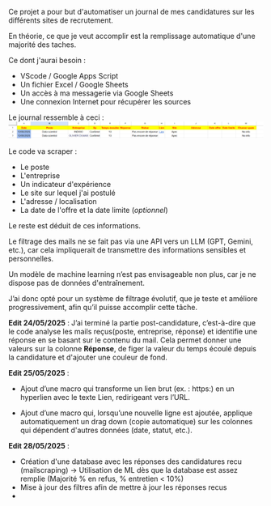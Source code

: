 Ce projet a pour but d'automatiser un journal de mes candidatures sur les différents sites de recrutement.

En théorie, ce que je veut accomplir est la remplissage automatique d'une majorité des taches.

Ce dont j'aurai besoin :
- VScode / Google Apps Script
- Un fichier Excel / Google Sheets
- Un accès à ma messagerie via Google Sheets
- Une connexion Internet pour récupérer les sources

Le journal ressemble à ceci : ![alt text](image.png)

Le code va scraper :
- Le poste
- L'entreprise
- Un indicateur d'expérience
- Le site sur lequel j'ai postulé
- L'adresse / localisation
- La date de l'offre et la date limite (_optionnel_)

Le reste est déduit de ces informations.

Le filtrage des mails ne se fait pas via une API vers un LLM (GPT, Gemini, etc.), car cela impliquerait de transmettre des informations sensibles et personnelles.

Un modèle de machine learning n’est pas envisageable non plus, car je ne dispose pas de données d'entraînement.

J’ai donc opté pour un système de filtrage évolutif, que je teste et améliore progressivement, afin qu’il puisse accomplir cette tâche.

**Edit 24/05/2025** : J’ai terminé la partie post-candidature, c’est-à-dire que le code analyse les mails reçus(poste, entreprise, réponse) et identifie une réponse en se basant sur le contenu du mail. Cela permet donner une valeurs sur la colonne **Réponse**, de figer la valeur du temps écoulé depuis la candidature et d'ajouter une couleur de fond.

**Edit 25/05/2025** : 
- Ajout d’une macro qui transforme un lien brut (ex. : https:) en un hyperlien avec le texte Lien, redirigeant vers l’URL.

- Ajout d’une macro qui, lorsqu’une nouvelle ligne est ajoutée, applique automatiquement un drag down (copie automatique) sur les colonnes qui dépendent d'autres données (date, statut, etc.).

**Edit 28/05/2025** : 
- Création d'une database avec les réponses des candidatures recu (mailscraping) → Utilisation de ML dès que la database est assez remplie (Majorité % en refus, % entretien < 10%)
- Mise à jour des filtres afin de mettre à jour les réponses recus
- 



